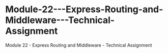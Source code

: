 # Module-22---Express-Routing-and-Middleware---Technical-Assignment
Module 22 - Express Routing and Middleware - Technical Assignment
